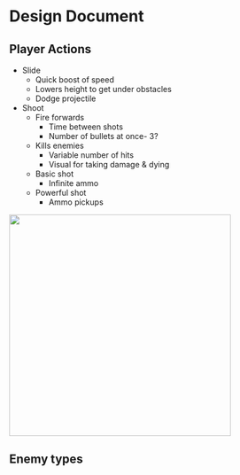 # Design Document

## Player Actions

* Slide
  * Quick boost of speed
  * Lowers height to get under obstacles
  * Dodge projectile
* Shoot
  * Fire forwards
    * Time between shots
    * Number of bullets at once- 3?
  * Kills enemies
    * Variable number of hits
    * Visual for taking damage & dying
  * Basic shot
    * Infinite ammo
  * Powerful shot
    * Ammo pickups

<img src="https://user-images.githubusercontent.com/22899761/195915782-7d122116-4bfe-4dc0-822b-c550007039a6.png" width="400">

## Enemy types
